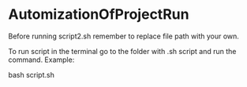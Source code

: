 # AutomizationOfProjectRun

Before running script2.sh remember to replace file path with your own.

To run script in the terminal go to the folder with .sh script and run the command. Example:

bash script.sh
